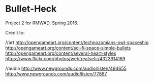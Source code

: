 # Bullet-Heck

Project 2 for RMWAD, Spring 2016.

Credit to:

//art
http://opengameart.org/content/technozomians-owl-spaceship
http://opengameart.org/content/sci-fi-space-simple-bullets
http://opengameart.org/content/several-heart-styles
https://www.flickr.com/photos/webtreatsetc/4323914169

//audio
http://www.newgrounds.com/audio/listen/494655
http://www.newgrounds.com/audio/listen/77867